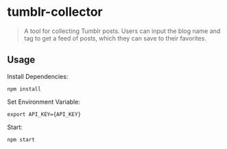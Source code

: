 # tumblr-collector

> A tool for collecting Tumblr posts. Users can input the blog name and tag to get a feed of posts, which they can save to their favorites.

## Usage

Install Dependencies:
```
npm install
```

Set Environment Variable:
```
export API_KEY={API_KEY}
```

Start:
```
npm start
```